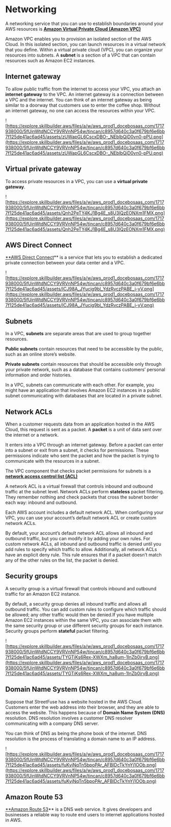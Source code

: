 # Networking

A networking service that you can use to establish boundaries around your AWS resources is [**Amazon Virtual Private Cloud (Amazon VPC)**](https://aws.amazon.com/vpc/)

Amazon VPC enables you to provision an isolated section of the AWS Cloud. In this isolated section, you can launch resources in a virtual network that you define. Within a virtual private cloud (VPC), you can organize your resources into subnets. A **subnet** is a section of a VPC that can contain resources such as Amazon EC2 instances.

## **Internet gateway**

To allow public traffic from the internet to access your VPC, you attach an **internet gateway** to the VPC. An internet gateway is a connection between a VPC and the internet. You can think of an internet gateway as being similar to a doorway that customers use to enter the coffee shop. Without an internet gateway, no one can access the resources within your VPC.

![https://explore.skillbuilder.aws/files/a/w/aws_prod1_docebosaas_com/1717938000/5fUinWtdNCCY9VRVnNP54w/tincan/c8957d640c3a0f679bf6e6bb7f125de41ac6ad45/assets/zUWapGL6CscxDBO-_NEblbQjD0vn0-pPU.png](https://explore.skillbuilder.aws/files/a/w/aws_prod1_docebosaas_com/1717938000/5fUinWtdNCCY9VRVnNP54w/tincan/c8957d640c3a0f679bf6e6bb7f125de41ac6ad45/assets/zUWapGL6CscxDBO-_NEblbQjD0vn0-pPU.png)

## **Virtual private gateway**

To access private resources in a VPC, you can use a **virtual private gateway**.

![https://explore.skillbuilder.aws/files/a/w/aws_prod1_docebosaas_com/1717938000/5fUinWtdNCCY9VRVnNP54w/tincan/c8957d640c3a0f679bf6e6bb7f125de41ac6ad45/assets/Qnh2PeTY4KJ1Bg4E_s8U3lQzEONXm1FMX.png](https://explore.skillbuilder.aws/files/a/w/aws_prod1_docebosaas_com/1717938000/5fUinWtdNCCY9VRVnNP54w/tincan/c8957d640c3a0f679bf6e6bb7f125de41ac6ad45/assets/Qnh2PeTY4KJ1Bg4E_s8U3lQzEONXm1FMX.png)

## **AWS Direct Connect**

[**AWS Direct Connect](https://aws.amazon.com/directconnect/)** is a service that lets you to establish a dedicated private connection between your data center and a VPC.

![https://explore.skillbuilder.aws/files/a/w/aws_prod1_docebosaas_com/1717938000/5fUinWtdNCCY9VRVnNP54w/tincan/c8957d640c3a0f679bf6e6bb7f125de41ac6ad45/assets/ICJ98A_JYucjg9bl_YdzRvczPABE_j-yV.png](https://explore.skillbuilder.aws/files/a/w/aws_prod1_docebosaas_com/1717938000/5fUinWtdNCCY9VRVnNP54w/tincan/c8957d640c3a0f679bf6e6bb7f125de41ac6ad45/assets/ICJ98A_JYucjg9bl_YdzRvczPABE_j-yV.png)

## **Subnets**

In a VPC, **subnets** are separate areas that are used to group together resources.

**Public subnets** contain resources that need to be accessible by the public, such as an online store’s website.

**Private subnets** contain resources that should be accessible only through your private network, such as a database that contains customers’ personal information and order histories.

In a VPC, subnets can communicate with each other. For example, you might have an application  that involves Amazon EC2 instances in a public subnet communicating with databases that are located in a private subnet.

## **Network ACLs**

When a customer requests data from an application hosted in the AWS Cloud, this request is sent as a packet. A **packet** is a unit of data sent over the internet or a network.

It enters into a VPC through an internet gateway. Before a packet can enter into a subnet or exit from a subnet, it checks for permissions. These permissions indicate who sent the packet and how the packet is trying to communicate with the resources in a subnet.

The VPC component that checks packet permissions for subnets is a [**network access control list (ACL)**](https://docs.aws.amazon.com/vpc/latest/userguide/vpc-network-acls.html)

A network ACL is a virtual firewall that controls inbound and outbound traffic at the subnet level.
Network ACLs perform **stateless** packet filtering. They remember nothing and check packets that cross the subnet border each way: inbound and outbound. 

Each AWS account includes a default network ACL. When configuring your VPC, you can use your account’s default network ACL or create custom network ACLs.

By default, your account’s default network ACL allows all inbound and outbound traffic, but you can modify it by adding your own rules. For custom network ACLs, all inbound and outbound traffic is denied until you add rules to specify which traffic to allow. Additionally, all network ACLs have an explicit deny rule. This rule ensures that if a packet doesn’t match any of the other rules on the list, the packet is denied.

## **Security groups**

A security group is a virtual firewall that controls inbound and outbound traffic for an Amazon EC2 instance.

By default, a security group denies all inbound traffic and allows all outbound traffic. You can add custom rules to configure which traffic should be allowed; any other traffic would then be denied.If you have multiple Amazon EC2 instances within the same VPC, you can associate them with the same security group or use different security groups for each instance. 
Security groups perform **stateful** packet filtering.

![https://explore.skillbuilder.aws/files/a/w/aws_prod1_docebosaas_com/1717938000/5fUinWtdNCCY9VRVnNP54w/tincan/c8957d640c3a0f679bf6e6bb7f125de41ac6ad45/assets/TYGTiKs6Rex-XWXm_ha8um-1InZb0jryB.png](https://explore.skillbuilder.aws/files/a/w/aws_prod1_docebosaas_com/1717938000/5fUinWtdNCCY9VRVnNP54w/tincan/c8957d640c3a0f679bf6e6bb7f125de41ac6ad45/assets/TYGTiKs6Rex-XWXm_ha8um-1InZb0jryB.png)

## **Domain Name System (DNS)**

Suppose that StreetFuse has a website hosted in the AWS Cloud. Customers enter the web address into their browser, and they are able to access the website. This happens because of **Domain Name System (DNS)** resolution. DNS resolution involves a customer DNS resolver communicating with a company DNS server.

You can think of DNS as being the phone book of the internet. DNS resolution is the process of translating a domain name to an IP address.

![https://explore.skillbuilder.aws/files/a/w/aws_prod1_docebosaas_com/1717938000/5fUinWtdNCCY9VRVnNP54w/tincan/c8957d640c3a0f679bf6e6bb7f125de41ac6ad45/assets/fuKyjNqTn5bpoPAr_AFBIDcTkYnYj1OOb.png](https://explore.skillbuilder.aws/files/a/w/aws_prod1_docebosaas_com/1717938000/5fUinWtdNCCY9VRVnNP54w/tincan/c8957d640c3a0f679bf6e6bb7f125de41ac6ad45/assets/fuKyjNqTn5bpoPAr_AFBIDcTkYnYj1OOb.png)

## **Amazon Route 53**

[**Amazon Route 53](https://aws.amazon.com/route53)** is a DNS web service. It gives developers and businesses a reliable way to route end users to internet applications hosted in AWS.